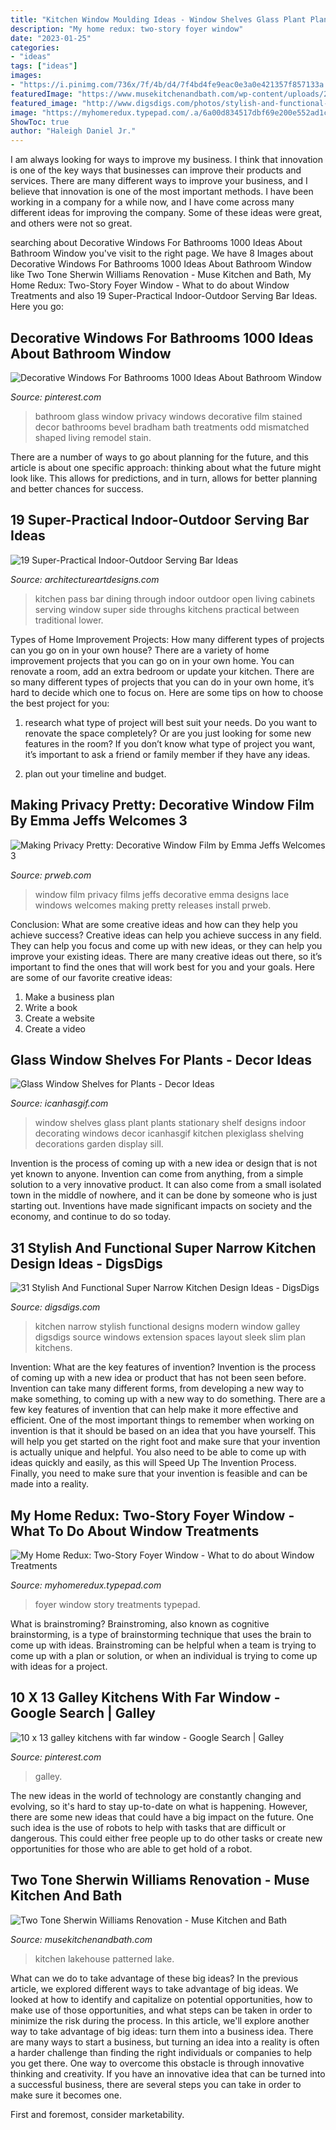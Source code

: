 ```yaml
---
title: "Kitchen Window Moulding Ideas - Window Shelves Glass Plant Plants Stationary Shelf Designs Indoor Decorating Windows Decor Icanhasgif Kitchen Plexiglass Shelving Decorations Garden Display Sill"
description: "My home redux: two-story foyer window"
date: "2023-01-25"
categories:
- "ideas"
tags: ["ideas"]
images:
- "https://i.pinimg.com/736x/7f/4b/d4/7f4bd4fe9eac0e3a0e421357f857133a.jpg"
featuredImage: "https://www.musekitchenandbath.com/wp-content/uploads/2020/03/Patterned-Lakehouse-Kitchen2.jpg"
featured_image: "http://www.digsdigs.com/photos/stylish-and-functional-narrow-kitchen-design-ideas-3-554x860.jpg"
image: "https://myhomeredux.typepad.com/.a/6a00d834517dbf69e200e552ad1cc88834-600wi"
ShowToc: true
author: "Haleigh Daniel Jr."
---
```



I am always looking for ways to improve my business. I think that innovation is one of the key ways that businesses can improve their products and services. There are many different ways to improve your business, and I believe that innovation is one of the most important methods. I have been working in a company for a while now, and I have come across many different ideas for improving the company. Some of these ideas were great, and others were not so great.

	

		
searching about Decorative Windows For Bathrooms 1000 Ideas About Bathroom Window you've visit to the right page. We have 8 Images about Decorative Windows For Bathrooms 1000 Ideas About Bathroom Window like Two Tone Sherwin Williams Renovation - Muse Kitchen and Bath, My Home Redux: Two-Story Foyer Window - What to do about Window Treatments and also 19 Super-Practical Indoor-Outdoor Serving Bar Ideas. Here you go:
		
    
## Decorative Windows For Bathrooms 1000 Ideas About Bathroom Window

<img loading=lazy src="https://i.pinimg.com/736x/7f/4b/d4/7f4bd4fe9eac0e3a0e421357f857133a.jpg" onerror="this.onerror=null;this.src='https://tse2.mm.bing.net/th?id=OIP.cFm0VqXty3Qp1NJ5LoeojgHaJ3&amp;pid=15.1';" alt="Decorative Windows For Bathrooms 1000 Ideas About Bathroom Window">

_Source: pinterest.com_

>bathroom glass window privacy windows decorative film stained decor bathrooms bevel bradham bath treatments odd mismatched shaped living remodel stain. 

	

There are a number of ways to go about planning for the future, and this article is about one specific approach: thinking about what the future might look like. This allows for predictions, and in turn, allows for better planning and better chances for success.

    
## 19 Super-Practical Indoor-Outdoor Serving Bar Ideas

<img loading=lazy src="http://www.architectureartdesigns.com/wp-content/uploads/2014/02/913-630x419.jpg" onerror="this.onerror=null;this.src='https://tse2.mm.bing.net/th?id=OIP.5bonCDBdydagrWrEHBMOJQHaE7&amp;pid=15.1';" alt="19 Super-Practical Indoor-Outdoor Serving Bar Ideas">

_Source: architectureartdesigns.com_

>kitchen pass bar dining through indoor outdoor open living cabinets serving window super side throughs kitchens practical between traditional lower. 

	

Types of Home Improvement Projects: How many different types of projects can you go on in your own house?
There are a variety of home improvement projects that you can go on in your own home. You can renovate a room, add an extra bedroom or update your kitchen. There are so many different types of projects that you can do in your own home, it’s hard to decide which one to focus on. Here are some tips on how to choose the best project for you: 
1. research what type of project will best suit your needs. Do you want to renovate the space completely? Or are you just looking for some new features in the room? If you don’t know what type of project you want, it’s important to ask a friend or family member if they have any ideas. 

2. plan out your timeline and budget.

    
## Making Privacy Pretty: Decorative Window Film By Emma Jeffs Welcomes 3

<img loading=lazy src="http://ww1.prweb.com/prfiles/2010/07/21/3639424/2JANEEJROSEinterior.jpg" onerror="this.onerror=null;this.src='https://tse3.mm.bing.net/th?id=OIP.6L3andC_s_1C5p-DFpEAlgHaHa&amp;pid=15.1';" alt="Making Privacy Pretty: Decorative Window Film by Emma Jeffs Welcomes 3">

_Source: prweb.com_

>window film privacy films jeffs decorative emma designs lace windows welcomes making pretty releases install prweb. 

	

Conclusion: What are some creative ideas and how can they help you achieve success?
Creative ideas can help you achieve success in any field. They can help you focus and come up with new ideas, or they can help you improve your existing ideas. There are many creative ideas out there, so it’s important to find the ones that will work best for you and your goals. Here are some of our favorite creative ideas: 
1. Make a business plan 
2. Write a book 
3. Create a website 
4. Create a video 

    
## Glass Window Shelves For Plants - Decor Ideas

<img loading=lazy src="https://www.icanhasgif.com/wp-content/uploads/2016/06/Glass-Window-Shelves-for-Plants-768x1024.jpg" onerror="this.onerror=null;this.src='https://tse4.mm.bing.net/th?id=OIP.ygb27AyNaJfv_QyTcChxugHaJ4&amp;pid=15.1';" alt="Glass Window Shelves for Plants - Decor Ideas">

_Source: icanhasgif.com_

>window shelves glass plant plants stationary shelf designs indoor decorating windows decor icanhasgif kitchen plexiglass shelving decorations garden display sill. 

	

Invention is the process of coming up with a new idea or design that is not yet known to anyone. Invention can come from anything, from a simple solution to a very innovative product. It can also come from a small isolated town in the middle of nowhere, and it can be done by someone who is just starting out. Inventions have made significant impacts on society and the economy, and continue to do so today.

    
## 31 Stylish And Functional Super Narrow Kitchen Design Ideas - DigsDigs

<img loading=lazy src="http://www.digsdigs.com/photos/stylish-and-functional-narrow-kitchen-design-ideas-3-554x860.jpg" onerror="this.onerror=null;this.src='https://tse2.mm.bing.net/th?id=OIP.M05utjgZ46rXi9ry05EfJAHaLf&amp;pid=15.1';" alt="31 Stylish And Functional Super Narrow Kitchen Design Ideas - DigsDigs">

_Source: digsdigs.com_

>kitchen narrow stylish functional designs modern window galley digsdigs source windows extension spaces layout sleek slim plan kitchens. 

	

Invention: What are the key features of invention?
Invention is the process of coming up with a new idea or product that has not been seen before. Invention can take many different forms, from developing a new way to make something, to coming up with a new way to do something. There are a few key features of invention that can help make it more effective and efficient. 
One of the most important things to remember when working on invention is that it should be based on an idea that you have yourself. This will help you get started on the right foot and make sure that your invention is actually unique and helpful. You also need to be able to come up with ideas quickly and easily, as this will Speed Up The Invention Process. Finally, you need to make sure that your invention is feasible and can be made into a reality.

    
## My Home Redux: Two-Story Foyer Window - What To Do About Window Treatments

<img loading=lazy src="https://myhomeredux.typepad.com/.a/6a00d834517dbf69e200e552ad1cc88834-600wi" onerror="this.onerror=null;this.src='https://tse3.mm.bing.net/th?id=OIP.56VdY6XDH2ZkXtzXcVnp0QHaJ4&amp;pid=15.1';" alt="My Home Redux: Two-Story Foyer Window - What to do about Window Treatments">

_Source: myhomeredux.typepad.com_

>foyer window story treatments typepad. 

	

What is brainstroming?
Brainstroming, also known as cognitive brainstorming, is a type of brainstorming technique that uses the brain to come up with ideas. Brainstroming can be helpful when a team is trying to come up with a plan or solution, or when an individual is trying to come up with ideas for a project.

    
## 10 X 13 Galley Kitchens With Far Window - Google Search | Galley

<img loading=lazy src="https://i.pinimg.com/736x/90/81/09/908109c2e342016131764bf8cd5d74d8.jpg" onerror="this.onerror=null;this.src='https://tse3.mm.bing.net/th?id=OIP.KVwGy4f1lEQqbSQ4OmIL5wHaLH&amp;pid=15.1';" alt="10 x 13 galley kitchens with far window - Google Search | Galley">

_Source: pinterest.com_

>galley. 

	

The new ideas in the world of technology are constantly changing and evolving, so it's hard to stay up-to-date on what is happening. However, there are some new ideas that could have a big impact on the future. One such idea is the use of robots to help with tasks that are difficult or dangerous. This could either free people up to do other tasks or create new opportunities for those who are able to get hold of a robot.

    
## Two Tone Sherwin Williams Renovation - Muse Kitchen And Bath

<img loading=lazy src="https://www.musekitchenandbath.com/wp-content/uploads/2020/03/Patterned-Lakehouse-Kitchen2.jpg" onerror="this.onerror=null;this.src='https://tse4.mm.bing.net/th?id=OIP.wO7FPbsds1weXsOXRyNlVAHaLH&amp;pid=15.1';" alt="Two Tone Sherwin Williams Renovation - Muse Kitchen and Bath">

_Source: musekitchenandbath.com_

>kitchen lakehouse patterned lake. 

	

What can we do to take advantage of these big ideas?
In the previous article, we explored different ways to take advantage of big ideas. We looked at how to identify and capitalize on potential opportunities, how to make use of those opportunities, and what steps can be taken in order to minimize the risk during the process. In this article, we'll explore another way to take advantage of big ideas: turn them into a business idea.
There are many ways to start a business, but turning an idea into a reality is often a harder challenge than finding the right individuals or companies to help you get there. One way to overcome this obstacle is through innovative thinking and creativity. If you have an innovative idea that can be turned into a successful business, there are several steps you can take in order to make sure it becomes one. 

First and foremost, consider marketability.

